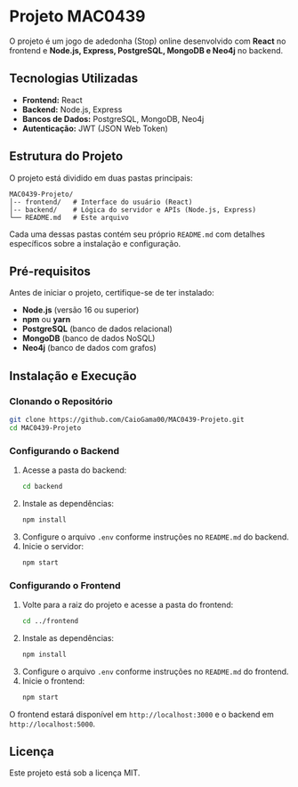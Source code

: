# Projeto MAC0439

O projeto é um jogo de adedonha (Stop) online desenvolvido com **React** no frontend e **Node.js, Express, PostgreSQL, MongoDB e Neo4j** no backend.

## Tecnologias Utilizadas

- **Frontend:** React 
- **Backend:** Node.js, Express
- **Bancos de Dados:** PostgreSQL, MongoDB, Neo4j
- **Autenticação:** JWT (JSON Web Token)

## Estrutura do Projeto

O projeto está dividido em duas pastas principais:

```
MAC0439-Projeto/
│-- frontend/   # Interface do usuário (React)
│-- backend/    # Lógica do servidor e APIs (Node.js, Express)
└── README.md   # Este arquivo
```

Cada uma dessas pastas contém seu próprio `README.md` com detalhes específicos sobre a instalação e configuração.

## Pré-requisitos

Antes de iniciar o projeto, certifique-se de ter instalado:

- **Node.js** (versão 16 ou superior)
- **npm** ou **yarn**
- **PostgreSQL** (banco de dados relacional)
- **MongoDB** (banco de dados NoSQL)
- **Neo4j** (banco de dados com grafos)

## Instalação e Execução

### Clonando o Repositório

```bash
git clone https://github.com/CaioGama00/MAC0439-Projeto.git
cd MAC0439-Projeto
```

### Configurando o Backend

1. Acesse a pasta do backend:
   ```bash
   cd backend
   ```
2. Instale as dependências:
   ```bash
   npm install
   ```
3. Configure o arquivo `.env` conforme instruções no `README.md` do backend.
4. Inicie o servidor:
   ```bash
   npm start
   ```

### Configurando o Frontend

1. Volte para a raiz do projeto e acesse a pasta do frontend:
   ```bash
   cd ../frontend
   ```
2. Instale as dependências:
   ```bash
   npm install
   ```
3. Configure o arquivo `.env` conforme instruções no `README.md` do frontend.
4. Inicie o frontend:
   ```bash
   npm start
   ```

O frontend estará disponível em `http://localhost:3000` e o backend em `http://localhost:5000`.

## Licença

Este projeto está sob a licença MIT.
